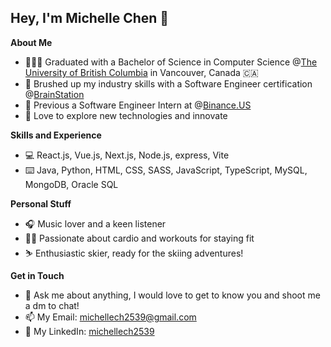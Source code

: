 <h2>Hey, I'm Michelle Chen 👋</h2>

**About Me**

* 👩🏻‍💻 Graduated with a Bachelor of Science in Computer Science @<a target="_blank"  href="https://www.ubc.ca/">The University of British Columbia</a> in Vancouver, Canada 🇨🇦<br />
* 🧠 Brushed up my industry skills with a Software Engineer certification @<a target="_blank" href="https://brainstation.io/">BrainStation</a><br />
* 🤖 Previous a Software Engineer Intern at @<a target="_blank"  href="https://binance.us/">Binance.US</a><br />
* 🚀 Love to explore new technologies and innovate<br />

**Skills and Experience**

* 💻 React.js, Vue.js, Next.js, Node.js, express, Vite
* ⌨️ Java, Python, HTML, CSS, SASS, JavaScript, TypeScript, MySQL, MongoDB, Oracle SQL

**Personal Stuff**

* 🎧 Music lover and a keen listener
* 🏊‍♂️ Passionate about cardio and workouts for staying fit
* ⛷️ Enthusiastic skier, ready for the skiing adventures!


**Get in Touch**

* 💬 Ask me about anything, I would love to get to know you and shoot me a dm to chat!
* 📫 My Email: michellech2539@gmail.com
* 💼 My LinkedIn: <a target="_blank"  href="https://www.linkedin.com/in/michellech2539/">michellech2539</a>
